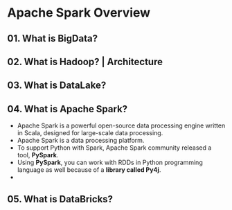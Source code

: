 # Apache Spark Overview

## 01. What is BigData?

## 02. What is Hadoop? | Architecture

## 03. What is DataLake?

## 04. What is Apache Spark?

- Apache Spark is a powerful open-source data processing engine written in Scala, designed for large-scale data processing.
- Apache Spark is a data processing platform.
- To support Python with Spark, Apache Spark community released a tool, **PySpark**. 
- Using **PySpark**, you can work with RDDs in Python programming language as well because of a **library called Py4j**.
- 

## 05. What is DataBricks?

